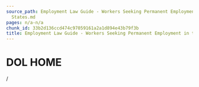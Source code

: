 ```yaml
---
source_path: Employment Law Guide - Workers Seeking Permanent Employment in the United
  States.md
pages: n/a-n/a
chunk_id: 33b2d136ccd474c97059161a2a1d894e43b79f3b
title: Employment Law Guide - Workers Seeking Permanent Employment in the United States
---
```

# DOL HOME

/
